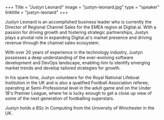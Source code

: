 +++
Title = "Justyn Leonard" 
image = "justyn-leonard.jpg" 
type = "speaker" 
linktitle = "justyn-leonard" 
+++

Justyn Leonard is an accomplished business leader who is currently the Director of Regional Channel Sales for the EMEA region at Digital.ai. With a passion for driving growth and fostering strategic partnerships, Justyn plays a pivotal role in expanding Digital.ai's market presence and driving revenue through the channel sales ecosystem. 

With over 20 years of experience in the technology industry, Justyn possesses a deep understanding of the ever-evolving software development and DevOps landscape, enabling him to identify emerging market trends and develop tailored strategies for growth.   

In his spare time, Justyn volunteers for the Royal National Lifeboat Institution in the UK and is also a qualified Football Association referee, operating at Semi-Professional level in the adult game and on the Under 18's Premier League, where he is lucky enough to get a close up view of some of the next generation of footballing superstars. 

Justyn holds a BSc in Computing from the University of Winchester in the UK.   
